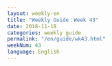 ```yaml
---
layout: weekly-en
title: "Weekly Guide：Week 43"
date: 2018-11-18
categories: weekly guide
permalink: "/en/guide/wk43.html"
weekNum: 43
language: English
---
```

